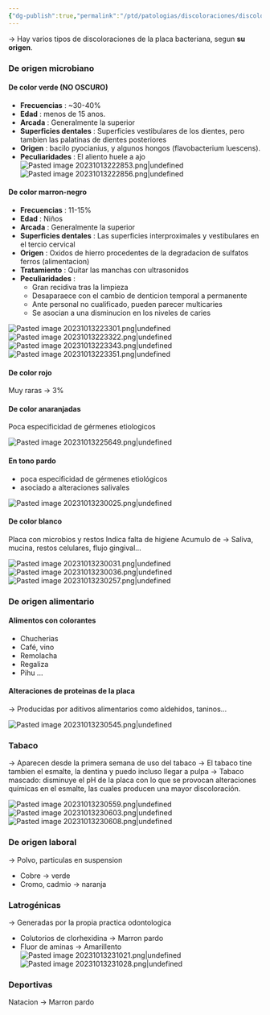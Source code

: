 ```yaml
---
{"dg-publish":true,"permalink":"/ptd/patologias/discoloraciones/discoloraciones-de-la-placa-bacteriana/"}
---
```



→ Hay varios tipos de discoloraciones de la placa bacteriana, segun **su origen**.

### De origen microbiano

#### De color verde (NO OSCURO)

- **Frecuencias** : ~30-40% 
- **Edad** : menos de 15 anos.
- **Arcada** : Generalmente la superior
- **Superficies dentales** : Superficies vestibulares de los dientes, pero tambien las palatinas de dientes posteriores
- **Origen** : bacilo pyocianius, y algunos hongos (flavobacterium luescens).
- **Peculiaridades** : El aliento huele a ajo
![Pasted image 20231013222853.png|undefined](/img/user/PTD/M%C3%A9dias/Pasted%20image%2020231013222853.png)![Pasted image 20231013222856.png|undefined](/img/user/PTD/M%C3%A9dias/Pasted%20image%2020231013222856.png)

#### De color marron-negro

- **Frecuencias** : 11-15%
- **Edad** : Niños
- **Arcada** : Generalmente la superior
- **Superficies dentales** : Las superficies interproximales y vestibulares en el tercio cervical
- **Origen** : Oxidos de hierro procedentes de la degradacion de sulfatos ferros (alimentacion)
- **Tratamiento** : Quitar las manchas con ultrasonidos
- **Peculiaridades** : 
	- Gran recidiva tras la limpieza
	- Desaparaece con el cambio de denticion temporal a permanente
	- Ante personal no cualificado, pueden parecer multicaries
	- Se asocian a una disminucion en los niveles de caries

![Pasted image 20231013223301.png|undefined](/img/user/PTD/M%C3%A9dias/Pasted%20image%2020231013223301.png)![Pasted image 20231013223322.png|undefined](/img/user/PTD/M%C3%A9dias/Pasted%20image%2020231013223322.png)
![Pasted image 20231013223343.png|undefined](/img/user/PTD/M%C3%A9dias/Pasted%20image%2020231013223343.png)
![Pasted image 20231013223351.png|undefined](/img/user/PTD/M%C3%A9dias/Pasted%20image%2020231013223351.png)

#### De color rojo

Muy raras → 3%

#### De color anaranjadas

Poca especificidad de gérmenes etiologicos

![Pasted image 20231013225649.png|undefined](/img/user/PTD/M%C3%A9dias/Pasted%20image%2020231013225649.png)
#### En tono pardo

- poca especificidad de gérmenes etiológicos
- asociado a alteraciones salivales

![Pasted image 20231013230025.png|undefined](/img/user/PTD/M%C3%A9dias/Pasted%20image%2020231013230025.png)


#### De color blanco

Placa con microbios y restos
Indica falta de higiene
Acumulo de → Saliva, mucina, restos celulares, flujo gingival...

![Pasted image 20231013230031.png|undefined](/img/user/PTD/M%C3%A9dias/Pasted%20image%2020231013230031.png)![Pasted image 20231013230036.png|undefined](/img/user/PTD/M%C3%A9dias/Pasted%20image%2020231013230036.png)
![Pasted image 20231013230257.png|undefined](/img/user/PTD/M%C3%A9dias/Pasted%20image%2020231013230257.png)




### De origen alimentario

#### Alimentos con colorantes

- Chucherias
- Café, vino
- Remolacha
- Regaliza
- Pihu
...

#### Alteraciones de proteinas de la placa

→ Producidas por aditivos alimentarios como aldehidos, taninos...


![Pasted image 20231013230545.png|undefined](/img/user/PTD/M%C3%A9dias/Pasted%20image%2020231013230545.png)



### Tabaco

→ Aparecen desde la primera semana de uso del tabaco
→ El tabaco tine tambien el esmalte, la dentina y puedo incluso llegar a pulpa
→ Tabaco mascado: disminuye el pH de la placa con lo que se provocan
alteraciones químicas en el esmalte, las cuales producen una mayor
discoloración.

![Pasted image 20231013230559.png|undefined](/img/user/PTD/M%C3%A9dias/Pasted%20image%2020231013230559.png)![Pasted image 20231013230603.png|undefined](/img/user/PTD/M%C3%A9dias/Pasted%20image%2020231013230603.png)![Pasted image 20231013230608.png|undefined](/img/user/PTD/M%C3%A9dias/Pasted%20image%2020231013230608.png)

### De origen laboral

→ Polvo, particulas en suspension
-  Cobre → verde
- Cromo, cadmio → naranja



### Latrogénicas

→ Generadas por la propia practica odontologica
- Colutorios de clorhexidina → Marron pardo
- Fluor de aminas → Amarillento
![Pasted image 20231013231021.png|undefined](/img/user/PTD/M%C3%A9dias/Pasted%20image%2020231013231021.png)![Pasted image 20231013231028.png|undefined](/img/user/PTD/M%C3%A9dias/Pasted%20image%2020231013231028.png)



### Deportivas

Natacion → Marron pardo
